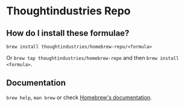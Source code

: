 # Thoughtindustries Repo

## How do I install these formulae?
`brew install thoughtindustries/homebrew-repo/<formula>`

Or `brew tap thoughtindustries/homebrew-repo` and then `brew install <formula>`.

## Documentation
`brew help`, `man brew` or check [Homebrew's documentation](https://docs.brew.sh).
